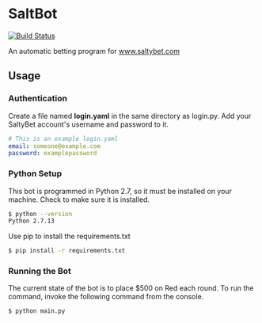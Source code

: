 # SaltBot
[![Build Status](https://travis-ci.org/Jacobinski/SaltBot.svg?branch=master)](https://travis-ci.org/Jacobinski/SaltBot)

An automatic betting program for www.saltybet.com

## Usage
### Authentication
Create a file named **login.yaml** in the same directory as login.py. Add your SaltyBet account's username and password to it.
```YAML
# This is an example login.yaml
email: someone@example.com
password: examplepassword
```
### Python Setup
This bot is programmed in Python 2.7, so it must be installed on your machine. Check to make sure it is installed.
```bash
$ python --version
Python 2.7.13
```
Use pip to install the requirements.txt
```bash
$ pip install -r requirements.txt
```
### Running the Bot
The current state of the bot is to place $500 on Red each round. To run the command, invoke the following command from the console.
```bash
$ python main.py
```
